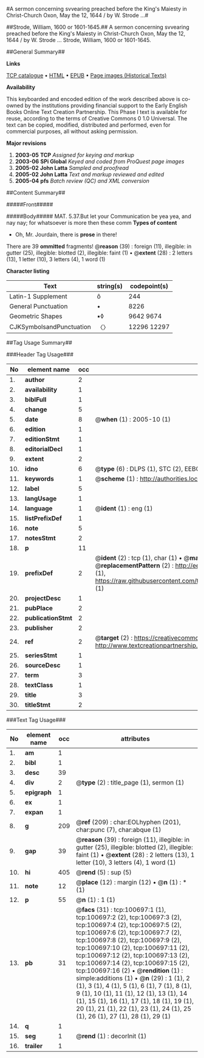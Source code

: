 #A sermon concerning svvearing preached before the King's Maiesty in Christ-Church Oxon, May the 12, 1644 / by W. Strode ...#

##Strode, William, 1600 or 1601-1645.##
A sermon concerning svvearing preached before the King's Maiesty in Christ-Church Oxon, May the 12, 1644 / by W. Strode ...
Strode, William, 1600 or 1601-1645.

##General Summary##

**Links**

[TCP catalogue](http://www.ota.ox.ac.uk/tcp/)  • 
[HTML](http://tei.it.ox.ac.uk/tcp/Texts-HTML/free/A61/A61835.html)  • 
[EPUB](http://tei.it.ox.ac.uk/tcp/Texts-EPUB/free/A61/A61835.epub) • 
[Page images (Historical Texts)](https://data.historicaltexts.jisc.ac.uk/view?pubId=eebo-13593563e&pageId=eebo-13593563e-100697-1)

**Availability**

This keyboarded and encoded edition of the
	       work described above is co-owned by the institutions
	       providing financial support to the Early English Books
	       Online Text Creation Partnership. This Phase I text is
	       available for reuse, according to the terms of Creative
	       Commons 0 1.0 Universal. The text can be copied,
	       modified, distributed and performed, even for
	       commercial purposes, all without asking permission.

**Major revisions**

1. __2003-05__ __TCP__ *Assigned for keying and markup*
1. __2003-06__ __SPi Global__ *Keyed and coded from ProQuest page images*
1. __2005-02__ __John Latta__ *Sampled and proofread*
1. __2005-02__ __John Latta__ *Text and markup reviewed and edited*
1. __2005-04__ __pfs__ *Batch review (QC) and XML conversion*

##Content Summary##

#####Front#####

#####Body#####
MAT. 5.37.But let your Communication be yea yea, and nay nay; for whatsoever is more then these comm
**Types of content**

  * Oh, Mr. Jourdain, there is **prose** in there!

There are 39 **ommitted** fragments! 
 @__reason__ (39) : foreign (11), illegible: in gutter (25), illegible: blotted (2), illegible: faint (1)  •  @__extent__ (28) : 2 letters (13), 1 letter (10), 3 letters (4), 1 word (1)

**Character listing**


|Text|string(s)|codepoint(s)|
|---|---|---|
|Latin-1 Supplement|ô|244|
|General Punctuation|•|8226|
|Geometric Shapes|▪◊|9642 9674|
|CJKSymbolsandPunctuation|〈〉|12296 12297|

##Tag Usage Summary##

###Header Tag Usage###

|No|element name|occ|attributes|
|---|---|---|---|
|1.|__author__|2||
|2.|__availability__|1||
|3.|__biblFull__|1||
|4.|__change__|5||
|5.|__date__|8| @__when__ (1) : 2005-10 (1)|
|6.|__edition__|1||
|7.|__editionStmt__|1||
|8.|__editorialDecl__|1||
|9.|__extent__|2||
|10.|__idno__|6| @__type__ (6) : DLPS (1), STC (2), EEBO-CITATION (1), OCLC (1), VID (1)|
|11.|__keywords__|1| @__scheme__ (1) : http://authorities.loc.gov/ (1)|
|12.|__label__|5||
|13.|__langUsage__|1||
|14.|__language__|1| @__ident__ (1) : eng (1)|
|15.|__listPrefixDef__|1||
|16.|__note__|5||
|17.|__notesStmt__|2||
|18.|__p__|11||
|19.|__prefixDef__|2| @__ident__ (2) : tcp (1), char (1)  •  @__matchPattern__ (2) : ([0-9\-]+):([0-9IVX]+) (1), (.+) (1)  •  @__replacementPattern__ (2) : http://eebo.chadwyck.com/downloadtiff?vid=$1&page=$2 (1), https://raw.githubusercontent.com/textcreationpartnership/Texts/master/tcpchars.xml#$1 (1)|
|20.|__projectDesc__|1||
|21.|__pubPlace__|2||
|22.|__publicationStmt__|2||
|23.|__publisher__|2||
|24.|__ref__|2| @__target__ (2) : https://creativecommons.org/publicdomain/zero/1.0/ (1), http://www.textcreationpartnership.org/docs/. (1)|
|25.|__seriesStmt__|1||
|26.|__sourceDesc__|1||
|27.|__term__|3||
|28.|__textClass__|1||
|29.|__title__|3||
|30.|__titleStmt__|2||


###Text Tag Usage###

|No|element name|occ|attributes|
|---|---|---|---|
|1.|__am__|1||
|2.|__bibl__|1||
|3.|__desc__|39||
|4.|__div__|2| @__type__ (2) : title_page (1), sermon (1)|
|5.|__epigraph__|1||
|6.|__ex__|1||
|7.|__expan__|1||
|8.|__g__|209| @__ref__ (209) : char:EOLhyphen (201), char:punc (7), char:abque (1)|
|9.|__gap__|39| @__reason__ (39) : foreign (11), illegible: in gutter (25), illegible: blotted (2), illegible: faint (1)  •  @__extent__ (28) : 2 letters (13), 1 letter (10), 3 letters (4), 1 word (1)|
|10.|__hi__|405| @__rend__ (5) : sup (5)|
|11.|__note__|12| @__place__ (12) : margin (12)  •  @__n__ (1) : * (1)|
|12.|__p__|55| @__n__ (1) : 1 (1)|
|13.|__pb__|31| @__facs__ (31) : tcp:100697:1 (1), tcp:100697:2 (2), tcp:100697:3 (2), tcp:100697:4 (2), tcp:100697:5 (2), tcp:100697:6 (2), tcp:100697:7 (2), tcp:100697:8 (2), tcp:100697:9 (2), tcp:100697:10 (2), tcp:100697:11 (2), tcp:100697:12 (2), tcp:100697:13 (2), tcp:100697:14 (2), tcp:100697:15 (2), tcp:100697:16 (2)  •  @__rendition__ (1) : simple:additions (1)  •  @__n__ (29) : 1 (1), 2 (1), 3 (1), 4 (1), 5 (1), 6 (1), 7 (1), 8 (1), 9 (1), 10 (1), 11 (1), 12 (1), 13 (1), 14 (1), 15 (1), 16 (1), 17 (1), 18 (1), 19 (1), 20 (1), 21 (1), 22 (1), 23 (1), 24 (1), 25 (1), 26 (1), 27 (1), 28 (1), 29 (1)|
|14.|__q__|1||
|15.|__seg__|1| @__rend__ (1) : decorInit (1)|
|16.|__trailer__|1||
